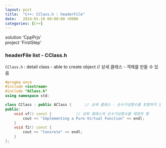 ```yaml
---
layout: post
title:  "C++: CClass.h : headerFile"
date:   2024-01-10 09:00:00 +0900
categories: [C++]
---
```


solution 'CppPrjs'   
project 'FirstStep'   
   
### headerFile list - CClass.h   
`CClass.h` : detail class - able to create object // 상세 클래스 - 객체를 만들 수 있음   
   
```cpp
#pragma once
#include <iostream>
#include "AClass.h"
using namespace std;

class CClass : public AClass {		// 상세 클래스 - 순수가상함수를 포함하지 않는 클래스. 상위 클래스의 순수가상함수는 재정의 필요. 객체를 만들 수 있음. ex. CClass objC;
public:
	void vf() const {			// 상위 클래스의 순수가상함수를 재정의 함
		cout << "Implementing a Pure Virtual Function" << endl;
	}
	void f2() const {
		cout << "Consrete" << endl;
	}
};
```
